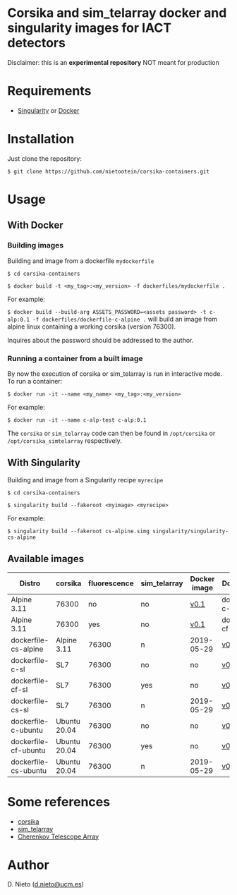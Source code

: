 # Corsika and sim_telarray docker and singularity images for IACT detectors
Disclaimer: this is an **experimental repository** NOT meant for production

# Requirements

* [Singularity](https://sylabs.io/guides/3.5/admin-guide/installation.html) or [Docker](https://docs.docker.com/engine/install/)

# Installation

Just clone the repository:

`$ git clone https://github.com/nietootein/corsika-containers.git`

# Usage

## With Docker

### Building images

Building and image from a dockerfile `mydockerfile`

`$ cd corsika-containers`

`$ docker build -t <my_tag>:<my_version> -f dockerfiles/mydockerfile .`

For example:

`$ docker build --build-arg ASSETS_PASSWORD=<assets password> -t c-alp:0.1 -f dockerfiles/dockerfile-c-alpine .` will build an image from alpine linux containing a working corsika (version 76300).

Inquires about the password should be addressed to the author. 

### Running a container from a built image

By now the execution of corsika or sim_telarray is run in interactive mode. To run a container:

`$ docker run -it --name <my_name> <my_tag>:<my_version>`

For example:

`$ docker run -it --name c-alp-test c-alp:0.1`

The `corsika` or `sim_telarray` code can then be found in `/opt/corsika` or `/opt/corsika_simtelarray` respectively.

## With Singularity

Building and image from a Singularity recipe `myrecipe`

`$ cd corsika-containers`

`$ singularity build --fakeroot <myimage> <myrecipe>`

For example:

`$ singularity build --fakeroot cs-alpine.simg singularity/singularity-cs-alpine`

## Available images

| Distro | corsika | fluorescence | sim_telarray | Docker image | Docker file | Singularity image | Singularity recipe |
|---|---|---|---|---|---|---|---|
| Alpine 3.11 | 76300 | no | no | [v0.1](http://sagan.gae.ucm.es/~nieto/cta/sims/software/images/c-alpine_v0.1.tar.gz) | dockerfile-c-alpine |
| Alpine 3.11 | 76300 | yes | no |  [v0.1](http://sagan.gae.ucm.es/~nieto/cta/sims/software/images/cf-alpine_v0.1.tar.gz) | dockerfile-cf-alpine | 
| dockerfile-cs-alpine | Alpine 3.11 | 76300 | n | 2019-05-29 | [v0.1](http://sagan.gae.ucm.es/~nieto/cta/sims/software/images/cs-alpine_v0.1.tar.gz) |
| dockerfile-c-sl | SL7 | 76300 | no | no | [v0.1](http://sagan.gae.ucm.es/~nieto/cta/sims/software/images/c-sl_v0.1.tar.gz) |
| dockerfile-cf-sl | SL7 | 76300 | yes | no | [v0.1](http://sagan.gae.ucm.es/~nieto/cta/sims/software/images/cf-sl_v0.1.tar.gz) |
| dockerfile-cs-sl | SL7 | 76300 | n | 2019-05-29 | [v0.1](http://sagan.gae.ucm.es/~nieto/cta/sims/software/images/cs-sl_v0.1.tar.gz) |
| dockerfile-c-ubuntu | Ubuntu 20.04 | 76300 | no | no | [v0.1](http://sagan.gae.ucm.es/~nieto/cta/sims/software/images/c-ubuntu_v0.1.tar.gz) |
| dockerfile-cf-ubuntu | Ubuntu 20.04 | 76300 | yes | no | [v0.1](http://sagan.gae.ucm.es/~nieto/cta/sims/software/images/cf-ubuntu_v0.1.tar.gz) |
| dockerfile-cs-ubuntu | Ubuntu 20.04 | 76300 | n | 2019-05-29 | [v0.1](http://sagan.gae.ucm.es/~nieto/cta/sims/software/images/cs-ubuntu_v0.1.tar.gz) |

# Some references

* [corsika](https://www.ikp.kit.edu/corsika/)
* [sim_telarray](https://www.mpi-hd.mpg.de/hfm/~bernlohr/sim_telarray/)
* [Cherenkov Telescope Array](https://www.cta-observatory.org)

# Author
D. Nieto (d.nieto@ucm.es)
